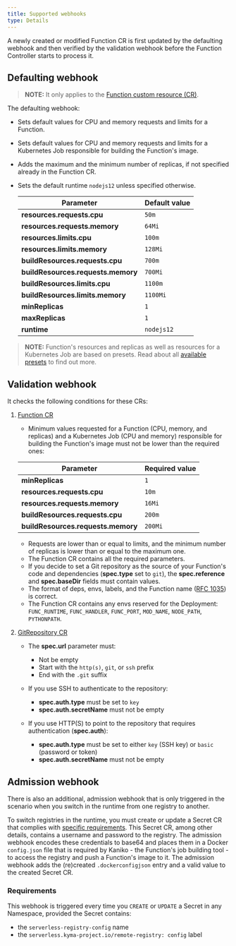 ```yaml
---
title: Supported webhooks
type: Details
---
```


A newly created or modified Function CR is first updated by the defaulting webhook and then verified by the validation webhook before the Function Controller starts to process it.

## Defaulting webhook

> **NOTE:** It only applies to the [Function custom resource (CR)](#custom-resource-function).

The defaulting webhook:

- Sets default values for CPU and memory requests and limits for a Function.
- Sets default values for CPU and memory requests and limits for a Kubernetes Job responsible for building the Function's image.
- Adds the maximum and the minimum number of replicas, if not specified already in the Function CR.
- Sets the default runtime `nodejs12` unless specified otherwise.

   | Parameter       | Default value |
   | ----------------- | ------------- |
   | **resources.requests.cpu**    | `50m`         |
   | **resources.requests.memory** | `64Mi`        |
   | **resources.limits.cpu**     | `100m`        |
   | **resources.limits.memory**  | `128Mi`       |
   | **buildResources.requests.cpu**    | `700m`         |
   | **buildResources.requests.memory** | `700Mi`        |
   | **buildResources.limits.cpu**     | `1100m`        |
   | **buildResources.limits.memory**  | `1100Mi`       |
   | **minReplicas**   | `1`           |
   | **maxReplicas**   | `1`           |
   | **runtime**       | `nodejs12`    |

> **NOTE:** Function's resources and replicas as well as resources for a Kubernetes Job are based on presets. Read about all [available presets](#details-available-presets) to find out more.

## Validation webhook

It checks the following conditions for these CRs:

1. [Function CR](#custom-resource-function)

   - Minimum values requested for a Function (CPU, memory, and replicas) and a Kubernetes Job (CPU and memory) responsible for building the Function's image must not be lower than the required ones:

   | Parameter            | Required value |
   | -------------------- | -------------- |
   | **minReplicas** | `1`            |
   | **resources.requests.cpu**    | `10m`          |
   | **resources.requests.memory** | `16Mi`         |
   | **buildResources.requests.cpu**    | `200m`          |
   | **buildResources.requests.memory** | `200Mi`         |

   - Requests are lower than or equal to limits, and the minimum number of replicas is lower than or equal to the maximum one.
   - The Function CR contains all the required parameters.
   - If you decide to set a Git repository as the source of your Function's code and dependencies (**spec.type** set to `git`), the **spec.reference** and **spec.baseDir** fields must contain values.
   - The format of deps, envs, labels, and the Function name ([RFC 1035](https://tools.ietf.org/html/rfc1035)) is correct.
   - The Function CR contains any envs reserved for the Deployment: `FUNC_RUNTIME`, `FUNC_HANDLER`, `FUNC_PORT`, `MOD_NAME`, `NODE_PATH`, `PYTHONPATH`.

2. [GitRepository CR](#custom-resource-git-repository)

   - The **spec.url** parameter must:

      - Not be empty
      - Start with the `http(s)`, `git`, or `ssh` prefix
      - End with the `.git` suffix

   - If you use SSH to authenticate to the repository:

     - **spec.auth.type** must be set to `key`
     - **spec.auth.secretName** must not be empty

   - If you use HTTP(S) to point to the repository that requires authentication (**spec.auth**):

      - **spec.auth.type** must be set to either `key` (SSH key) or `basic` (password or token)
      - **spec.auth.secretName** must not be empty

## Admission webhook

There is also an additional, admission webhook that is only triggered in the scenario when you switch in the runtime from one registry to another.

To switch registries in the runtime, you must create or update a Secret CR that complies with [specific requirements](#details-switching-registries-in-the-runtime). This Secret CR, among other details, contains a username and password to the registry. The admission webhook encodes these credentials to base64 and places them in a Docker `config.json` file that is required by Kaniko - the Function's job building tool - to access the registry and push a Function's image to it. The admission webhook adds the (re)created `.dockerconfigjson` entry and a valid value to the created Secret CR.

### Requirements

This webhook is triggered every time you `CREATE` or `UPDATE` a Secret in any Namespace, provided the Secret contains:
- the `serverless-registry-config` name
- the `serverless.kyma-project.io/remote-registry: config` label
